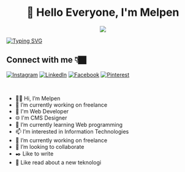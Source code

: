 <h1 align="center">👋 Hello Everyone, I'm Melpen</h1>
<div align="center"><img src="#"> </div>
<p align="center">
  
<!-- Typing SVG by DenverCoder1 - https://github.com/DenverCoder1/readme-typing-svg -->
<a href="https://git.io/typing-svg"><img src="https://readme-typing-svg.demolab.com?font=Fira+Code&pause=1000&color=F7D800&random=false&width=435&height=80&lines=Experienced+in+WordPress+CMS+Website+Design;Learning+Full-Stack+Developer;Enjoy+Learning+About+Technology" alt="Typing SVG" /></a>
</p>

<!-- Social badges section -->
<!-- Badges with custom icons - https://github.com/DenverCoder1/custom-icon-badges -->
## Connect with me 👇🏿
[![Instagram](https://img.shields.io/badge/Instagram-%23E4405F.svg?logo=Instagram&logoColor=white)](https://www.instagram.com/melpen.yogi/)
[![LinkedIn](https://img.shields.io/badge/LinkedIn-%230077B5.svg?logo=linkedin&logoColor=white)](https://www.linkedin.com/in/melpen-yogi-296191188/)
[![Facebook](https://img.shields.io/badge/Facebook-%23E4405F.svg?logo=Facebook&logoColor=white)](https://web.facebook.com/emawakreasi)
[![Pinterest](https://img.shields.io/badge/Pinterest-23E4405F.svg?logo=pinterest&logoColor=white)](https://id.pinterest.com/melpenyogi/)

<!-- View counter - https://github.com/DenverCoder1/Simple-View-Counter -->

<br/>

- 👋🏿 Hi, I’m Melpen
- 🔭 I’m currently working on freelance
- 🚀 I'm Web Developer
- 🌐 I'm CMS Designer
- 🌱 I’m currently learning Web programming
- 📫 I’m interested in Information Technologies
-  🔭 I’m currently working on freelance
-  👯 I’m looking to collaborate
- ✒️ Like to write
- 📖 Like read about a new teknologi
  
<p align="left"> 
</p>

